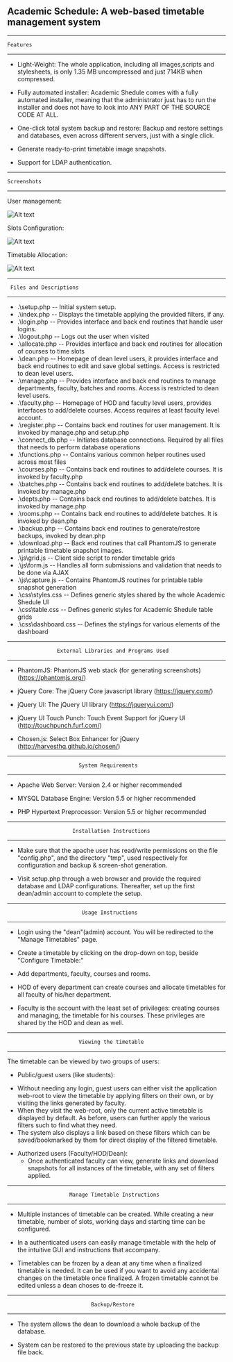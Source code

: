 ﻿Academic Schedule: A web-based timetable management system 
----------


--------------------------------------------------------------------------------
    Features
--------------------------------------------------------------------------------

* Light-Weight: The whole application, including all images,scripts and
  stylesheets, is only 1.35 MB uncompressed and just 714KB when compressed.

* Fully automated installer: Academic Shedule comes with a fully automated installer,
  meaning that the administrator just has to run the installer and does not
  have to look into ANY PART OF THE SOURCE CODE AT ALL.

* One-click total system backup and restore: Backup and restore settings and
  databases, even across different servers, just with a single click.

* Generate ready-to-print timetable image snapshots.

* Support for LDAP authentication.

--------------------------------------------------------------------------------
    Screenshots
--------------------------------------------------------------------------------
User management:

![Alt text](images/screenshot_users.png "User management")

Slots Configuration:

![Alt text](images/screenshot_slots.png "Slots Configuration")

Timetable Allocation:

![Alt text](images/screenshot_allocation.png "Timetable Allocation")

--------------------------------------------------------------------------------
     Files and Descriptions
--------------------------------------------------------------------------------

*  .\setup.php
    -- Initial system setup.
*  .\index.php
    -- Displays the timetable applying the provided filters, if any.
*  .\login.php 
    -- Provides interface and back end routines that handle user logins. 
*  .\logout.php
    -- Logs out the user when visited
*  .\allocate.php
    -- Provides interface and back end routines for allocation of courses to
    time slots
*  .\dean.php
    -- Homepage of dean level users, it provides interface and back end
    routines to edit and save global settings. Access is restricted to dean
    level users.
*  .\manage.php
    -- Provides interface and back end routines to manage departments, faculty,
    batches and rooms. Access is restricted to dean level users.
*  .\faculty.php
    -- Homepage of HOD and faculty level users, provides interfaces to
       add/delete courses. Access requires at least faculty level account.
*  .\register.php
    -- Contains back end routines for user management. It is invoked by
       manage.php and setup.php
*  .\connect_db.php 
    -- Initiates database connections. Required by all files that needs to
    perform database operations
*  .\functions.php
    -- Contains various common helper routines used across most files
*  .\courses.php
    -- Contains back end routines to add/delete courses. It is invoked by
    faculty.php
*  .\batches.php
    -- Contains back end routines to add/delete batches. It is invoked by
    manage.php
*  .\depts.php
    -- Contains back end routines to add/delete batches. It is invoked by
    manage.php
*  .\rooms.php
    -- Contains back end routines to add/delete batches. It is invoked by
    dean.php
*  .\backup.php
    -- Contains back end routines to generate/restore backups, invoked by
    dean.php
* .\download.php
    -- Back end routines that call PhantomJS to generate printable timetable
    snapshot images. 
*  .\js\grid.js
    -- Client side script to render timetable grids
*  .\js\form.js
    -- Handles all form submissions and validation that needs to be done via
    AJAX
*  .\js\capture.js
    -- Contains PhantomJS routines for printable table snapshot generation
*  .\css\styles.css
    -- Defines generic styles shared by the whole Academic Shedule UI
*  .\css\table.css
    -- Defines generic styles for Academic Shedule table grids
*  .\css\dashboard.css
    -- Defines the stylings for various elements of the dashboard

--------------------------------------------------------------------------------
                    External Libraries and Programs Used
--------------------------------------------------------------------------------

* PhantomJS: PhantomJS web stack (for generating screenshots)
  (https://phantomjs.org/)

* jQuery Core: The jQuery Core javascript library (https://jquery.com/)

* jQuery UI: The jQuery UI library (https://jqueryui.com/)

* jQuery UI Touch Punch: Touch Event Support for jQuery UI
  (http://touchpunch.furf.com/)

* Chosen.js: Select Box Enhancer for jQuery (http://harvesthq.github.io/chosen/)

--------------------------------------------------------------------------------
                           System Requirements
--------------------------------------------------------------------------------

* Apache Web Server: Version 2.4 or higher recommended

* MYSQL Database Engine: Version 5.5 or higher recommended

* PHP Hypertext Preprocessor: Version 5.5 or higher recommended

--------------------------------------------------------------------------------
                         Installation Instructions
--------------------------------------------------------------------------------

* Make sure that the apache user has read/write permissions on the file
  "config.php", and the directory "tmp", used respectively for configuration and
  backup & screen-shot generation.

* Visit setup.php through a web browser and provide the required database and
  LDAP configurations. Thereafter, set up the first dean/admin account
  to complete the setup.

--------------------------------------------------------------------------------
                            Usage Instructions
--------------------------------------------------------------------------------

* Login using the "dean"(admin) account. You will be redirected to the
  "Manage Timetables" page.

* Create a timetable by clicking on the drop-down on top, beside "Configure
  Timetable:"

* Add departments, faculty, courses and rooms.

* HOD of every department can create courses and allocate timetables for all
  faculty of his/her department.

* Faculty is the account with the least set of privileges: creating courses and
  managing, the timetable for his courses. These privileges are shared by the
  HOD and dean as well.

--------------------------------------------------------------------------------
                           Viewing the timetable
--------------------------------------------------------------------------------

The timetable can be viewed by two groups of users:

* Public/guest users (like students):
 - Without needing any login, guest users can either visit the application
   web-root to view the timetable by applying filters on their own, or by
   visiting the links generated by faculty.
 - When they visit the web-root, only the current active timetable is displayed
   by default. As before, users can further apply the various filters such to
   find what they need.
 - The system also displays a link based on these filters which can be
   saved/bookmarked by them for direct display of the filtered timetable.

* Authorized users (Faculty/HOD/Dean):
  - Once authenticated faculty can view, generate links and download snapshots
    for all instances of the timetable, with any set of filters applied.

--------------------------------------------------------------------------------
                        Manage Timetable Instructions
--------------------------------------------------------------------------------

* Multiple instances of timetable can be created. While creating a new
  timetable, number of slots, working days and starting time can be configured.

* In a authenticated users can easily manage timetable with the help of the
  intuitive GUI and instructions that accompany.

* Timetables can be frozen by a dean at any time when a finalized timetable is
  needed. It can be used if you want to avoid any accidental changes on the 
  timetable once finalized. A frozen timetable cannot be edited unless a dean
  choses to de-freeze it.

--------------------------------------------------------------------------------
                               Backup/Restore
--------------------------------------------------------------------------------

* The system allows the dean to download a whole backup of the database.

* System can be restored to the previous state by uploading the backup file
  back.